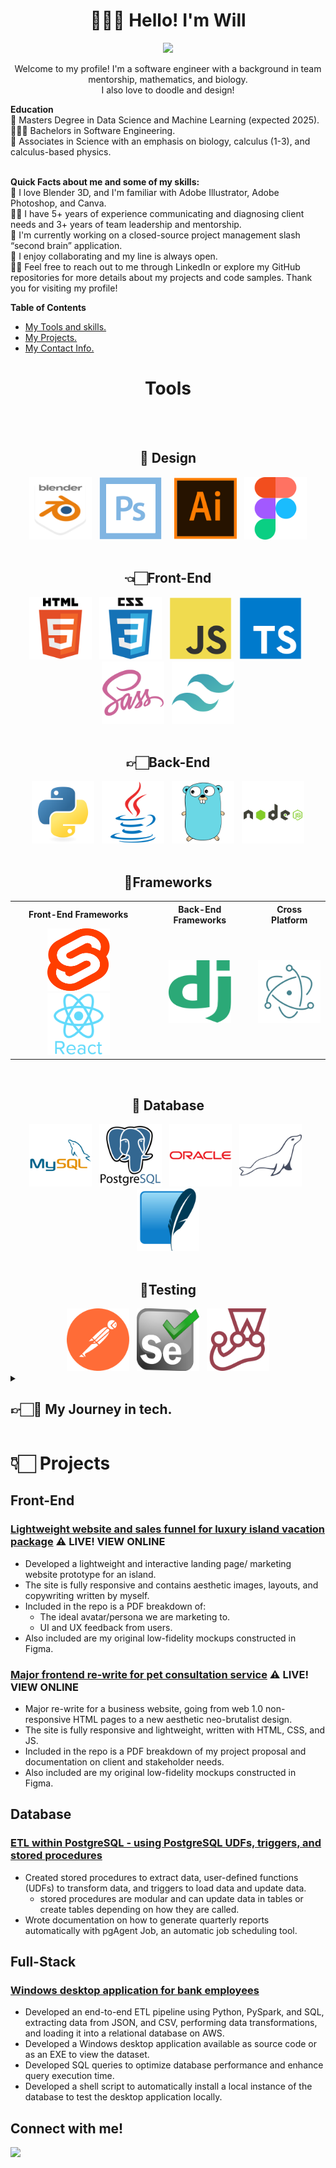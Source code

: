 <!-- BEGIN HEADER -->
<div align="center">
<h1> 👨🏻‍💻 Hello! I'm Will</h1>
<img src="https://github.com/The-Captain-William/The-Captain-William/blob/2955a12bb477e0ded73c2f074914efff296cb5f1/%E6%88%91%20%E6%98%AF%20%E8%BD%AF%20%E4%BB%B6%20%E5%B7%A5%20%E7%A8%8B%20%E5%B8%88.gif">
<p align="center">
Welcome to my profile! I'm a software engineer with a background in team mentorship, mathematics, and biology. <br> 
I also love to doodle and design!
</p>
</div>
<div>
<p>

<b>Education</b><br>
🤖 Masters Degree in Data Science and Machine Learning (expected 2025). <br>
👨🏻‍💻 Bachelors in Software Engineering. <br>
🔬 Associates in Science with an emphasis on biology, calculus (1-3), and calculus-based physics. <br>
<br>
    
<b>Quick Facts about me and some of my skills:</b>    
🎨 I love Blender 3D, and I'm familiar with Adobe Illustrator, Adobe Photoshop, and Canva. <br>
💪🏻 I have 5+ years of experience communicating and diagnosing client needs and 3+ years of team leadership and mentorship. <br>
🔭 I'm currently working on a closed-source project management slash “second brain” application. <br>
🖤 I enjoy collaborating and my line is always open. <br>
🙏🏻 Feel free to reach out to me through LinkedIn or explore my GitHub repositories for more details about my projects and code samples. Thank you for visiting my profile!
</p>
</div>

<b>Table of Contents</b>
<ul>
    <li><a href="#tools">My Tools and skills.</a></li>
    <li><a href="#projects">My Projects.</a></li>
    <li><a href="#connect">My Contact Info.</a></li>
</ul>

<div>

<h1 align="center" id="tools">Tools</h1>
<br>
<br>


<div align="center">
<h2>🎨 Design</h2>
<img src="https://raw.githubusercontent.com/teamedwardforever/Readme-Generator/71f25dd8b98329b168142a6b782a107b75eab178/svg/Skills/Software/blender_community_badge_white.svg" alt="Blender" width="100" height="100"/>
&nbsp;
<img src="https://raw.githubusercontent.com/teamedwardforever/Readme-Generator/71f25dd8b98329b168142a6b782a107b75eab178/svg/Skills/Software/photoshop-line.svg" alt="Photoshop" width="100" height="100"/>
&nbsp;
 &nbsp;
<img src="https://raw.githubusercontent.com/teamedwardforever/Readme-Generator/71f25dd8b98329b168142a6b782a107b75eab178/svg/Skills/Software/adobe_illustrator-icon%20(1).svg" alt="Adobe Illustrator" width="100" height="100"/>
 &nbsp;
<img src="https://raw.githubusercontent.com/teamedwardforever/Readme-Generator/71f25dd8b98329b168142a6b782a107b75eab178/svg/Skills/Software/figma-icon.svg" alt="Figma" width="100" height="100"/>
</div>
<br>

<div align="center"> 
<h2>👈🏻Front-End</h2>
    
<img src="https://raw.githubusercontent.com/teamedwardforever/Readme-Generator/71f25dd8b98329b168142a6b782a107b75eab178/svg/Skills/Frontend/html5-original-wordmark.svg" alt="HTML" width="100" height="100"/>
&nbsp;
<img src="https://raw.githubusercontent.com/teamedwardforever/Readme-Generator/71f25dd8b98329b168142a6b782a107b75eab178/svg/Skills/Frontend/css3-original-wordmark.svg" alt="Css" width="100" height="100"/>
&nbsp;
<img src="https://raw.githubusercontent.com/teamedwardforever/Readme-Generator/71f25dd8b98329b168142a6b782a107b75eab178/svg/Skills/Languages/javascript-original.svg" alt="Javascript" width="100" height="100"/>
&nbsp;
<img src="https://raw.githubusercontent.com/teamedwardforever/Readme-Generator/71f25dd8b98329b168142a6b782a107b75eab178/svg/Skills/Languages/typescript-original.svg" alt="Typescript" width="100" height="100"/>
&nbsp;
<img src="https://raw.githubusercontent.com/teamedwardforever/Readme-Generator/71f25dd8b98329b168142a6b782a107b75eab178/svg/Skills/Frontend/sass-original.svg" alt="Sass" width="100" height="100"/>
&nbsp;
<img src="https://raw.githubusercontent.com/teamedwardforever/Readme-Generator/71f25dd8b98329b168142a6b782a107b75eab178/svg/Skills/Frontend/tailwindcss-icon.svg" alt="Tailwindcss" width="100" height="100"/>
</div>
<br>

<div align="center">
<h2>👉🏻Back-End</h2>

<img src="https://raw.githubusercontent.com/teamedwardforever/Readme-Generator/71f25dd8b98329b168142a6b782a107b75eab178/svg/Skills/Languages/python-original.svg" alt="Python" width="100" height="100"/>
&nbsp;
<img src="https://raw.githubusercontent.com/teamedwardforever/Readme-Generator/71f25dd8b98329b168142a6b782a107b75eab178/svg/Skills/Languages/java-original.svg" alt="Java" width="100" height="100"/>
&nbsp;
<img src="https://raw.githubusercontent.com/teamedwardforever/Readme-Generator/71f25dd8b98329b168142a6b782a107b75eab178/svg/Skills/Languages/go-original.svg" alt="Go" width="100" height="100"/>
&nbsp;
<img src="https://raw.githubusercontent.com/teamedwardforever/Readme-Generator/71f25dd8b98329b168142a6b782a107b75eab178/svg/Skills/Backend/nodejs-original-wordmark.svg" alt="NodeJs" width="100" height="100"/>
</div>
<br>

<div align="center">
    <h2>🔨Frameworks</h2>
    <table>
            <th>
             Front-End Frameworks 
            </th>
             <th>
             Back-End Frameworks
            </th>
             <th>
              Cross Platform
             </th>
             <tr>
                  <td class="front" align="center">
                    <img src="https://raw.githubusercontent.com/teamedwardforever/Readme-Generator/71f25dd8b98329b168142a6b782a107b75eab178/svg/Skills/Frontend/Svelte_Logo.svg" alt="Svelte" width="100" height="100"/>
                    <img src="https://raw.githubusercontent.com/teamedwardforever/Readme-Generator/71f25dd8b98329b168142a6b782a107b75eab178/svg/Skills/Frontend/react-original-wordmark.svg" alt="React" width="100" height="100"/>
                  </td>
                 <td class="back" align="center">
                    <img src="https://raw.githubusercontent.com/teamedwardforever/Readme-Generator/71f25dd8b98329b168142a6b782a107b75eab178/svg/Skills/Framework/django.svg" alt="Django" width="100" height="100"/>
                 </td>
                 <td class="cross" align="center">
                    <img src="https://raw.githubusercontent.com/teamedwardforever/Readme-Generator/71f25dd8b98329b168142a6b782a107b75eab178/svg/Skills/Framework/electron-original.svg" alt="Electron" width="100" height="100"/>
                 </td> 
             </tr>
    </table>
</div>
<br>

<div align="center">
<h2>💾 Database</h2>
<img src="https://raw.githubusercontent.com/teamedwardforever/Readme-Generator/71f25dd8b98329b168142a6b782a107b75eab178/svg/Skills/Database/mysql-original-wordmark.svg" alt="Mysql" width="100" height="100"/>
&nbsp;
<img src="https://raw.githubusercontent.com/teamedwardforever/Readme-Generator/71f25dd8b98329b168142a6b782a107b75eab178/svg/Skills/Database/postgresql-original-wordmark.svg" alt="Postgresql" width="100" height="100"/>
&nbsp;
<img src="https://raw.githubusercontent.com/teamedwardforever/Readme-Generator/71f25dd8b98329b168142a6b782a107b75eab178/svg/Skills/Database/oracle-original.svg" alt="Oracle" width="100" height="100"/>
&nbsp;
<img src="https://raw.githubusercontent.com/teamedwardforever/Readme-Generator/71f25dd8b98329b168142a6b782a107b75eab178/svg/Skills/Database/mariadb-icon.svg" alt="Mariadb" width="100" height="100"/>
 &nbsp;
<img src="https://raw.githubusercontent.com/teamedwardforever/Readme-Generator/71f25dd8b98329b168142a6b782a107b75eab178/svg/Skills/Database/sqlite-icon.svg" alt="Sqlite" width="100" height="100"/>
</div>
<br>


<div align="center">
<h2>🧪Testing</h2>
<img src="https://raw.githubusercontent.com/teamedwardforever/Readme-Generator/71f25dd8b98329b168142a6b782a107b75eab178/svg/Skills/Software/getpostman-icon.svg" alt="Postman" width="100" height="100"/>
&nbsp;
<img src="https://raw.githubusercontent.com/teamedwardforever/Readme-Generator/71f25dd8b98329b168142a6b782a107b75eab178/svg/Skills/Testing/selenium-logo.svg" alt="Selenium" width="100" height="100"/>
&nbsp;
<img src="https://raw.githubusercontent.com/teamedwardforever/Readme-Generator/71f25dd8b98329b168142a6b782a107b75eab178/svg/Skills/Testing/jestjsio-icon.svg" alt="Jestjsio" width="100" height="100"/>
</div>

</div>




<!--STORY GOES HERE (TOGGLE MENU)-->
<details>
 <summary><h2>👉🏻📖 My Journey in tech.</h2></summary>
 
 ### Discovering programming by accident
 ---
I was first introduced to programming as a child around 13 or 14, by poking around demo versions of PC games. 

I intended to try to develop my own “cracks” so I could play the full version for free. 

Of course, that was way beyond the scope of a beginner. I did discover, however, that I could open certain files with a text editor, and amongst the spaces, brackets, and equals signs I would later learn was known as <i>syntax</i> I would find integers or Boolean values, that if I edited, would have an effect on gameplay.

In my teenage years, I began to make mods for video games. I would develop new game maps, and textures, and learn how to modify code with a simple text editor and no formal training on syntax. I managed to create some interesting mods for several games, however, I never thought to become a programmer. 

### Overcoming financial struggles by God's grace and supporting my parents
---
Due to the severe financial struggles of my family, I started working straight out of high school. Some shifts would be grueling 12-, 14-, or 16-hour shifts at various locations. Restaurants, retail outlets. Essentially whatever employment I could garner to help provide for myself and my parents. 

### Working as a Lead Technician and my original plan: become a healthcare worker
---
I attended college in 2018 intending to pursue a healthcare career as a pharmacist.

I always did well in my classes, and by the time I gained my associates, I also obtained my Pharmacy Technician License and received a promotion as Lead Pharmacy Technician in the community pharmacy where I work.

 
### An A student changes his educational trajectory
---
I temporarily put off my bachelor's to work extra hours during the Covid 19 Pandemic, serving at my home pharmacy and other pharmacies in the NYC Queens district. 

This also gave me time to think about what I wanted to do. I learned that I enjoy engineering and mathematics much more than healthcare-related topics (I studied calculus 1, 2, and 3 in college, calculus-based physics, and in my own time studied discrete mathematics). I also wanted to solve problems at scale and provide as much value as possible.

### Becoming a Software Engineer
---
I went back to college to take advanced mathematics courses and physics courses. I began to consider my options as an Engineer. I also began to learn programming on my own. 
I was invited to study Electrical Engineering at Grove School of Engineering in NYC but opted to study Software Engineering at Western Governors University.

I was also fortunate enough to be awarded the opportunity to study Data Engineering with Per Scholas. 

This marks the beginning of my journey as a programmer and data engineer. It feels oddly familiar, coming back to my roots.
</details>




<h1 id="projects">👇🏻 Projects</h1>

## Front-End

### [Lightweight website and sales funnel for luxury island vacation package](https://github.com/The-Captain-William/Marketing-Page-for-Taniti-Island/tree/main) ⚠ LIVE! VIEW ONLINE
- Developed a lightweight and interactive landing page/ marketing website prototype for an island.
- The site is fully responsive and contains aesthetic images, layouts, and copywriting written by myself.
- Included in the repo is a PDF breakdown of:
    - The ideal avatar/persona we are marketing to. 
    - UI and UX feedback from users.
- Also included are my original low-fidelity mockups constructed in Figma.

### [Major frontend re-write for pet consultation service](https://github.com/The-Captain-William/Paradigm-Pet-Professionals) ⚠ LIVE! VIEW ONLINE
- Major re-write for a business website, going from web 1.0 non-responsive HTML pages to a new aesthetic neo-brutalist design.
- The site is fully responsive and lightweight, written with HTML, CSS, and JS.
- Included in the repo is a PDF breakdown of my project proposal and documentation on client and stakeholder needs.
- Also included are my original low-fidelity mockups constructed in Figma. 



## Database

### [ETL within PostgreSQL - using PostgreSQL UDFs, triggers, and stored procedures ](https://github.com/The-Captain-William/stored-procedures-and-triggers-psql)
- Created stored procedures to extract data, user-defined functions (UDFs) to transform data, and triggers to load data and update data. 
    - stored procedures are modular and can update data in tables or create tables depending on how they are called.  
- Wrote documentation on how to generate quarterly reports automatically with pgAgent Job, an automatic job scheduling tool.


## Full-Stack

### [Windows desktop application for bank employees](https://github.com/The-Captain-William/Per-Scholas-Capstone/tree/main#per-scholas-data-engineering-bootcamp-capstone-project)

- Developed an end-to-end ETL pipeline using Python, PySpark, and SQL, extracting data from JSON, and CSV, performing data transformations, and loading it into a relational database on AWS.
- Developed a Windows desktop application available as source code or as an EXE to view the dataset.
- Developed SQL queries to optimize database performance and enhance query execution time.
- Developed a shell script to automatically install a local instance of the database to test the desktop application locally.







  






<h2 id="connect">Connect with me!</h2>
<a href="https://www.linkedin.com/in/the-captain-william/" target="_blank">
<img src="https://upload.wikimedia.org/wikipedia/commons/thumb/8/81/LinkedIn_icon.svg/2048px-LinkedIn_icon.svg.png" width="100">
</a>



 









